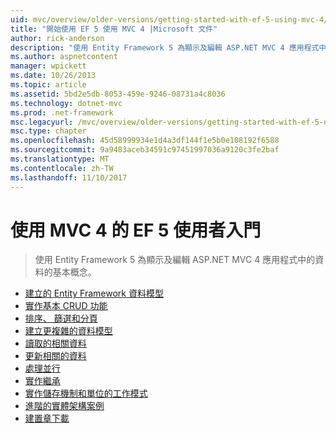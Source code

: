 ```yaml
---
uid: mvc/overview/older-versions/getting-started-with-ef-5-using-mvc-4/index
title: "開始使用 EF 5 使用 MVC 4 |Microsoft 文件"
author: rick-anderson
description: "使用 Entity Framework 5 為顯示及編輯 ASP.NET MVC 4 應用程式中的資料的基本概念。"
ms.author: aspnetcontent
manager: wpickett
ms.date: 10/26/2013
ms.topic: article
ms.assetid: 5bd2e5db-8053-459e-9246-08731a4c8036
ms.technology: dotnet-mvc
ms.prod: .net-framework
msc.legacyurl: /mvc/overview/older-versions/getting-started-with-ef-5-using-mvc-4
msc.type: chapter
ms.openlocfilehash: 45d58999934e1d4a3df144f1e5b0e108192f6588
ms.sourcegitcommit: 9a9483aceb34591c97451997036a9120c3fe2baf
ms.translationtype: MT
ms.contentlocale: zh-TW
ms.lasthandoff: 11/10/2017
---
```

<a name="getting-started-with-ef-5-using-mvc-4"></a>使用 MVC 4 的 EF 5 使用者入門
====================
> 使用 Entity Framework 5 為顯示及編輯 ASP.NET MVC 4 應用程式中的資料的基本概念。


- [建立的 Entity Framework 資料模型](creating-an-entity-framework-data-model-for-an-asp-net-mvc-application.md)
- [實作基本 CRUD 功能](implementing-basic-crud-functionality-with-the-entity-framework-in-asp-net-mvc-application.md)
- [排序、 篩選和分頁](sorting-filtering-and-paging-with-the-entity-framework-in-an-asp-net-mvc-application.md)
- [建立更複雜的資料模型](creating-a-more-complex-data-model-for-an-asp-net-mvc-application.md)
- [讀取的相關資料](reading-related-data-with-the-entity-framework-in-an-asp-net-mvc-application.md)
- [更新相關的資料](updating-related-data-with-the-entity-framework-in-an-asp-net-mvc-application.md)
- [處理並行](handling-concurrency-with-the-entity-framework-in-an-asp-net-mvc-application.md)
- [實作繼承](implementing-inheritance-with-the-entity-framework-in-an-asp-net-mvc-application.md)
- [實作儲存機制和單位的工作模式](implementing-the-repository-and-unit-of-work-patterns-in-an-asp-net-mvc-application.md)
- [進階的實體架構案例](advanced-entity-framework-scenarios-for-an-mvc-web-application.md)
- [建置章下載](building-the-ef5-mvc4-chapter-downloads.md)
